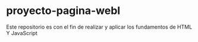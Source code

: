 # proyecto-pagina-webI
Este repositorio es con el fin de realizar y aplicar los fundamentos de HTML Y JavaScript
